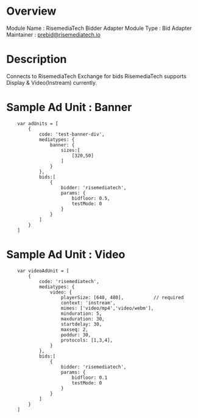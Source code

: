 # Overview

Module Name : RisemediaTech Bidder Adapter
Module Type : Bid Adapter
Maintainer : prebid@risemediatech.io

# Description
Connects to RisemediaTech Exchange for bids
RisemediaTech supports Display & Video(Instream) currently.

# Sample Ad Unit : Banner
```
    var adUnits = [
        {
            code: 'test-banner-div',
            mediatypes: {
                banner: {
                    sizes:[
                        [320,50]
                    ]
                }
            },
            bids:[
                {
                    bidder: 'risemediatech',
                    params: {
                        bidfloor: 0.5,        
                        testMode: 0
                    }
                }
            ]
        }
    ]
```

# Sample Ad Unit : Video
``` 
    var videoAdUnit = [
        {
            code: 'risemediatech',
            mediatypes: {
                video: {
                    playerSize: [640, 480],           // required
                    context: 'instream',
                    mimes: ['video/mp4','video/webm'],
                    minduration: 5,
                    maxduration: 30,
                    startdelay: 30,
                    maxseq: 2,
                    poddur: 30,
                    protocols: [1,3,4],
                }
            },
            bids:[
                {   
                    bidder: 'risemediatech',
                    params: {
                        bidfloor: 0.1
                        testMode: 0
                    }
                }
            ]
        }
    ]
